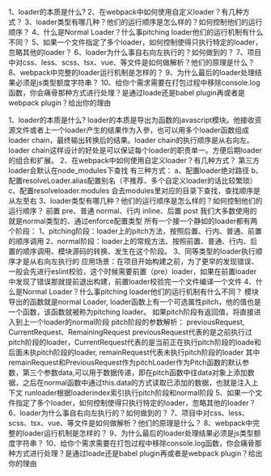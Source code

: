 <!--
 * @Date: 2024-07-29 09:12:21
 * @LastEditors: 徐一鸣
 * @LastEditTime: 2024-07-29 11:10:31
 * @Description:
-->
1、loader的本质是什么?
2、在webpack中如何使用自定义loader？有几种方式？
3、loader类型有哪几种？他们的运行顺序是怎么样的？如何控制他们的运行顺序？
4、什么是Normal Loader？什么事pitching loader他们的运行机制有什么不同？
5、如果一个文件指定了多个loader，如何控制使得只执行特定的loader，忽略其他的loader？
6、loader为什么事自右向左执行的？如何做到的？
7、项目中对css、less、scss、tsx、vue、等文件是如何做解析？他们的原理是什么？
8、webpack中完整的loader运行机制是怎样的？
9、为什么最后的loader处理结果必须是js类型额度字符串？
10、给你个需求需要在打包过程中移除console.log函数，你会痛骨那种方式进行处理？是通过loade还是babel plugin再或者是webpack plugin？给出你的理由

1、loader的本质是什么?
  loader的本质是导出为函数的javascript模块。他接收资源文件或者上一个loader产生的结果作为入參，也可以用多个loader函数组成loader chain，最终输出转换后的结果。loader chain的执行顺序是从右向左。loader chain这样设计的好处是可以保证每个loader的职责单一。方便后期loader的组合和扩展。
2、在webpack中如何使用自定义loader？有几种方式？
  第三方loader会默认在node_modules下查找
  有三种方式：
  a、配置loader绝对路径
  b、配置resolveLoader.alias配置别名（不推荐、多个自定义loader的话比较繁琐）
  c、配置resolveloader.modules 会去modules里对应的目录下查找，查找顺序是从左至右
3、loader类型有哪几种？他们的运行顺序是怎么样的？如何控制他们的运行顺序？
  前置 pre、普通 normal、行内 inline、后置 post
  我们大多数使用的就是normal类型的、通过enforce配置类型
  所有一个接一个静如的loader都有两个阶段：
  1、pitching阶段：loader上的pitch方法，按照后置、行内、普通、前置的顺序调用
  2、normal阶段：loader上的常规方法、按照前置、普通、行内、后置的顺序调用、模块源码的转换、发生在这个阶段。
  3、同等类型的loader执行顺序才是从右向左执行的
  应用场景：在项目开始构建之前，为了更早的发现错误、一般会先进行eslint校验，这个时候需要前置（pre）loader，如果在前置loader中发现了错误那就提前退出构建，前置loader校验完一个文件编译一个文件
4、什么是Normal Loader？什么事pitching loader他们的运行机制有什么不同？
  模块导出的函数就是normal Loader, loader函数上有一个可选属性pitch，他的值也是一个函数，该函数就被称为pitching loader。
  如果pitch阶段有返回值，将直接进入到上一个loader的normal阶段
  pitch阶段的参数解析：
    previousRequest, CurrentRequest、RemainingRequest
    previousRequest代表的是之前执行过pitch阶段的loader，CurrentRequest代表的是当前正在执行pitch阶段的loade和后面未执pitch阶段的loader, remainRequest代表未执行pitch阶段的loader
    其中remainRequest和PreviousRequest作为pitchLoader作为Pitch函数的默认参数，第三个参数data,可以用于数据传递，即在pitch函数中往data对象上添加数据，之后在normal函数中通过this.data的方式读取已添加的数据，也就是注入上下文
    runloader根据loaderindex索引执行pitch阶段和normal阶段
5、如果一个文件指定了多个loader，如何控制使得只执行特定的loader，忽略其他的loader？
6、loader为什么事自右向左执行的？如何做到的？
7、项目中对css、less、scss、tsx、vue、等文件是如何做解析？他们的原理是什么？
8、webpack中完整的loader运行机制是怎样的？
9、为什么最后的loader处理结果必须是js类型额度字符串？
10、给你个需求需要在打包过程中移除console.log函数，你会痛骨那种方式进行处理？是通过loade还是babel plugin再或者是webpack plugin？给出你的理由

